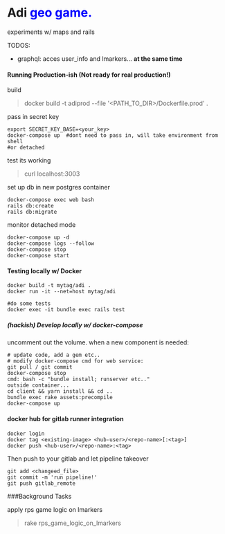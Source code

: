 # Adi <span style="color:blue"> geo game.</span>

experiments w/ maps and rails




TODOS:

- graphql: acces user_info and lmarkers... __at the same time__



#### Running Production-ish (Not ready for real production!)

build
> docker build -t adiprod --file '<PATH_TO_DIR>/Dockerfile.prod' .

pass in secret key 
```
export SECRET_KEY_BASE=<your_key>
docker-compose up  #dont need to pass in, will take environment from shell
#or detached 
```
test its working
> curl localhost:3003

set up db in new postgres container
```
docker-compose exec web bash
rails db:create
rails db:migrate
```

monitor detached mode
```
docker-compose up -d
docker-compose logs --follow
docker-compose stop
docker-compose start
```


#### Testing locally w/ Docker

```
docker build -t mytag/adi .
docker run -it --net=host mytag/adi

#do some tests
docker exec -it bundle exec rails test
```

##### (hackish) Develop locally w/ docker-compose

uncomment out the volume.
when a new component is needed:
```
# update code, add a gem etc..
# modify docker-compose cmd for web service:
git pull / git commit 
docker-compose stop
cmd: bash -c "bundle install; runserver etc.."
outside container...
cd client && yarn install && cd ..
bundle exec rake assets:precompile
docker-compose up
```

#### docker hub for gitlab runner integration
```
docker login 
docker tag <existing-image> <hub-user>/<repo-name>[:<tag>]
docker push <hub-user>/<repo-name>:<tag>
```

Then push to your gitlab and let pipeline takeover
```
git add <changeed_file>
git commit -m 'run pipeline!'
git push gitlab_remote
``` 


###Background Tasks

apply rps game logic on lmarkers
> rake rps_game_logic_on_lmarkers
